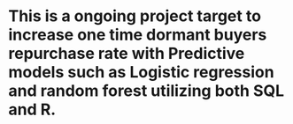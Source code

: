 # This is a ongoing project target to increase one time dormant buyers repurchase rate with Predictive models such as Logistic regression and random forest utilizing both SQL and R.

